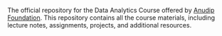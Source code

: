 The official repository for the Data Analytics Course offered by [Anudip Foundation](https://www.anudip.org/).
This repository contains all the course materials, including lecture notes, assignments, projects, and additional resources.

